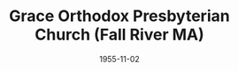---
date: &id001 1955-11-02
end_date: null
location:
  address: 190 Cherry Street
  city: Fall River
  state: MA
minister:
- end: 1962-01-01
  name: G.I. Williamson
  start: 1956-01-01
  type: Pastor
- end: 1967-01-01
  name: David Freeman
  start: 1962-01-01
  type: Pastor
- end: 1970-01-01
  name: Wallace Marshall Jr
  start: 1968-01-01
  type: Pastor
- end: 1975-01-01
  name: Paul Davenport
  start: 1971-01-01
  type: Pastor
- end: 1977-01-01
  name: Elmer Dortzbach
  start: 1976-01-01
  type: Supply Pastor
- end: 1982-01-01
  name: Steve Larson
  start: 1979-01-01
  type: Pastor
- end: 1987-01-01
  name: Mark Harrington
  start: 1983-01-01
  type: Pastor
- end: 2004-01-01
  name: Wendell Rockey
  start: 1987-01-01
  type: Supply Pastor
- end: 2015-01-01
  name: Paul Anderson
  start: 2004-01-01
  type: Pastor
ministers:
- G.I. Williamson
- David Freeman
- Wallace Marshall Jr
- Paul Davenport
- Elmer Dortzbach
- Steve Larson
- Mark Harrington
- Wendell Rockey
- Paul Anderson
name: Grace Orthodox Presbyterian Church
names: null
origination_date: *id001
raw_data: "MA\nFall River\nGrace Orthodox Presbyterian Church  (November 2, 1955\u2013\
  \ )\n190 Cherry Street\nPastors: G.I. Williamson, 1956\u201362\nDavid Freeman, 1962\u2013\
  67\nWallace Marshall Jr, 1968\u201370\nPaul Davenport, 1971\u201375\nElmer Dortzbach\
  \ (Supply), 1976\u201377\nSteve Larson, 1979\u201382\nMark Harrington, 1983\u2013\
  87\nWendell Rockey (Supply), 1987\u20132004\nPaul Anderson, 2004\u201315"
received_from: null
states:
- MA
status:
  active: true
  end_date: null
  reason: null
  received_from: null
  withdrawal_to: null
title: Grace Orthodox Presbyterian Church (Fall River MA)
year_established:
- 1955

---